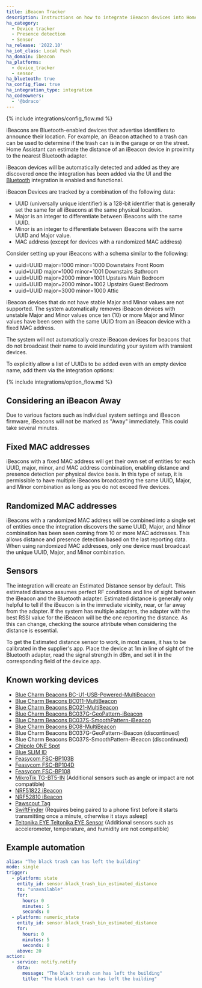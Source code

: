 ```yaml
---
title: iBeacon Tracker
description: Instructions on how to integrate iBeacon devices into Home Assistant.
ha_category:
  - Device tracker
  - Presence detection
  - Sensor
ha_release: '2022.10'
ha_iot_class: Local Push
ha_domain: ibeacon
ha_platforms:
  - device_tracker
  - sensor
ha_bluetooth: true
ha_config_flow: true
ha_integration_type: integration
ha_codeowners:
  - '@bdraco'
---
```


{% include integrations/config_flow.md %}

iBeacons are Bluetooth-enabled devices that advertise identifiers to announce their location. For example, an iBeacon attached to a trash can can be used to determine if the trash can is in the garage or on the street. Home Assistant can estimate the distance of an iBeacon device in proximity to the nearest Bluetooth adapter.

iBeacon devices will be automatically detected and added as they are discovered once the integration has been added via the UI and the [Bluetooth](/integrations/bluetooth) integration is enabled and functional.

iBeacon Devices are tracked by a combination of the following data:

- UUID (universally unique identifier) is a 128-bit identifier that is generally set the same for all iBeacons at the same physical location.
- Major is an integer to differentiate between iBeacons with the same UUID.
- Minor is an integer to differentiate between iBeacons with the same UUID and Major value.
- MAC address (except for devices with a randomized MAC address)

Consider setting up your iBeacons with a schema similar to the following:

- uuid=UUID major=1000 minor=1000 Downstairs Front Room
- uuid=UUID major=1000 minor=1001 Downstairs Bathroom
- uuid=UUID major=2000 minor=1001 Upstairs Main Bedroom
- uuid=UUID major=2000 minor=1002 Upstairs Guest Bedroom
- uuid=UUID major=3000 minor=1000 Attic

iBeacon devices that do not have stable Major and Minor values are not supported. The system automatically removes iBeacon devices with unstable Major and Minor values once ten (10) or more Major and Minor values have been seen with the same UUID from an iBeacon device with a fixed MAC address.

The system will not automatically create iBeacon devices for beacons that do not broadcast their name to avoid inundating your system with transient devices.

To explicitly allow a list of UUIDs to be added even with an empty device name, add them via the integration options:

{% include integrations/option_flow.md %}

## Considering an iBeacon Away

Due to various factors such as individual system settings and iBeacon firmware, iBeacons will not be marked as "Away" immediately. This could take several minutes.

## Fixed MAC addresses

iBeacons with a fixed MAC address will get their own set of entities for each UUID, major, minor, and MAC address combination, enabling distance and presence detection per physical device basis. In this type of setup, it is permissible to have multiple iBeacons broadcasting the same UUID, Major, and Minor combination as long as you do not exceed five devices.

## Randomized MAC addresses

iBeacons with a randomized MAC address will be combined into a single set of entities once the integration discovers the same UUID, Major, and Minor combination has been seen coming from 10 or more MAC addresses. This allows distance and presence detection based on the last reporting data. When using randomized MAC addresses, only one device must broadcast the unique UUID, Major, and Minor combination.

## Sensors

The integration will create an Estimated Distance sensor by default. This estimated distance assumes perfect RF conditions and line of sight between the iBeacon and the Bluetooth adapter. Estimated distance is generally only helpful to tell if the iBeacon is in the immediate vicinity, near, or far away from the adapter. If the system has multiple adapters, the adapter with the best RSSI value for the iBeacon will be the one reporting the distance. As this can change, checking the source attribute when considering the distance is essential.

To get the Estimated distance sensor to work, in most cases, it has to be calibrated in the supplier's app. Place the device at 1m in line of sight of the Bluetooth adapter, read the signal strength in dBm, and set it in the corresponding field of the device app.

## Known working devices

- [Blue Charm Beacons BC-U1-USB-Powered-MultiBeacon](https://bluecharmbeacons.com/product/bluetooth-ble-ibeacon-bc-u1-multibeacon-usb-powered/)
- [Blue Charm Beacons BC011-MultiBeacon](https://bluecharmbeacons.com/product/bluetooth-ble-multi-beacon-bc011/)
- [Blue Charm Beacons BC021-MultiBeacon](https://bluecharmbeacons.com/product/bluetooth-ble-ibeacon-bc021-multibeacon-with-button-trigger-and-motion-sensor/)
- [Blue Charm Beacons BC037G-GeoPattern-iBeacon](https://bluecharmbeacons.com/product/blue-charm-bc037-ibeacon/)
- [Blue Charm Beacons BC037S-SmoothPattern-iBeacon](https://bluecharmbeacons.com/product/bluetooth-ble-ibeacon-bc037s-ibeacon/)
- [Blue Charm Beacons BC08-MultiBeacon](https://bluecharmbeacons.com/product/blue-charm-beacons-bluetooth-ble-ibeacon-bc08-multibeacon-w-motion-sensor-and-button-trigger-ble-5-0/)
- Blue Charm Beacons BC037G-GeoPattern-iBeacon (discontinued)
- Blue Charm Beacons BC037S-SmoothPattern-iBeacon (discontinued)
- [Chipolo ONE Spot](https://chipolo.net/de/products/chipolo-one-spot)
- [Blue SLIM ID](https://elainnovation.com/en/product/blue-slim-id-en/)
- [Feasycom FSC-BP103B](https://www.feasycom.com/bluetooth-ibeacon-da14531)
- [Feasycom FSC-BP104D](https://www.feasycom.com/dialog-da14531-bluetooth-low-energy-beacon)
- [Feasycom FSC-BP108](https://www.feasycom.com/bluetooth-5-1-waterproof-bluetooth-beacon)
- [MikroTik TG-BT5-IN](https://mikrotik.com/product/tg_bt5_in) (Additional sensors such as angle or impact are not compatible)
- [NRF51822 iBeacon](https://www.aliexpress.com/item/32826502025.html)
- [NRF52810 iBeacon](https://www.aliexpress.com/item/1005003211033416.html)
- [Pawscout Tag](https://pawscout.com/shop/pawscout-tag/)
- [SwiftFinder](https://www.amazon.com/dp/B089MD5NP7) (Requires being paired to a phone first before it starts transmitting once a minute, otherwise it stays asleep)
- [Teltonika EYE Teltonika EYE Sensor](https://teltonika-gps.com/products/accessories/sensors-beacons/eye) (Additional sensors such as accelerometer, temperature, and humidity are not compatible)

## Example automation

```yaml
alias: "The black trash can has left the building"
mode: single
trigger:
  - platform: state
    entity_id: sensor.black_trash_bin_estimated_distance
    to: "unavailable"
    for:
      hours: 0
      minutes: 5
      seconds: 0
  - platform: numeric_state
    entity_id: sensor.black_trash_bin_estimated_distance
    for:
      hours: 0
      minutes: 5
      seconds: 0
    above: 20
action:
  - service: notify.notify
    data:
      message: "The black trash can has left the building"
      title: "The black trash can has left the building"
```
